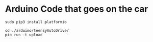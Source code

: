 # Arduino Code that goes on the car

```
sudo pip3 install platformio

cd ./arduino/teensyAutoDrive/
pio run -t upload

```
